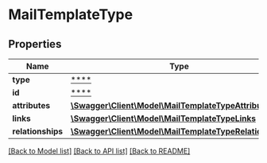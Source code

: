 # MailTemplateType

## Properties
Name | Type | Description | Notes
------------ | ------------- | ------------- | -------------
**type** | [****](.md) |  | [optional] 
**id** | [****](.md) |  | [optional] 
**attributes** | [**\Swagger\Client\Model\MailTemplateTypeAttributes**](MailTemplateTypeAttributes.md) |  | [optional] 
**links** | [**\Swagger\Client\Model\MailTemplateTypeLinks**](MailTemplateTypeLinks.md) |  | [optional] 
**relationships** | [**\Swagger\Client\Model\MailTemplateTypeRelationships**](MailTemplateTypeRelationships.md) |  | [optional] 

[[Back to Model list]](../../README.md#documentation-for-models) [[Back to API list]](../../README.md#documentation-for-api-endpoints) [[Back to README]](../../README.md)

